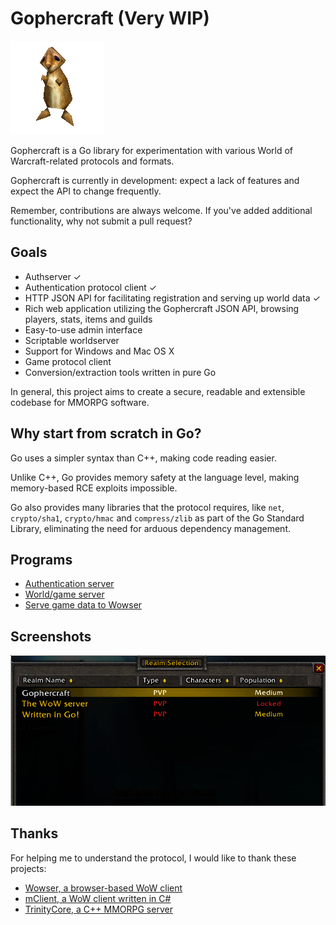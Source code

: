 # Gophercraft (Very WIP)

![gopher](gopher.png)

Gophercraft is a Go library for experimentation with various World of Warcraft-related protocols and formats.

Gophercraft is currently in development: expect a lack of features and expect the API to change frequently.

Remember, contributions are always welcome. If you've added additional functionality, why not submit a pull request?

## Goals

- Authserver ✓
- Authentication protocol client ✓
- HTTP JSON API for facilitating registration and serving up world data ✓
- Rich web application utilizing the Gophercraft JSON API, browsing players, stats, items and guilds
- Easy-to-use admin interface
- Scriptable worldserver 
- Support for Windows and Mac OS X
- Game protocol client
- Conversion/extraction tools written in pure Go

In general, this project aims to create a secure, readable and extensible codebase for MMORPG software.

## Why start from scratch in Go?

Go uses a simpler syntax than C++, making code reading easier.

Unlike C++, Go provides memory safety at the language level, making memory-based RCE exploits impossible.

Go also provides many libraries that the protocol requires, like `net`, `crypto/sha1`, `crypto/hmac` and `compress/zlib` as part of the Go Standard Library, eliminating the need for arduous dependency management.

## Programs

- <a href="cmd/gcraft_core_auth">Authentication server</a>
- <a href="cmd/gcraft_core_world">World/game server</a>
- <a href="cmd/gcraft_wowser_pipeline">Serve game data to Wowser</a>

## Screenshots

![worldserverscreenshot](realmlist.png)

## Thanks

For helping me to understand the protocol, I would like to thank these projects:

- [Wowser, a browser-based WoW client](https://github.com/wowserhq/wowser)
- [mClient, a WoW client written in C#](mClient)
- [TrinityCore, a C++ MMORPG server](https://github.com/TrinityCore/TrinityCore/)
